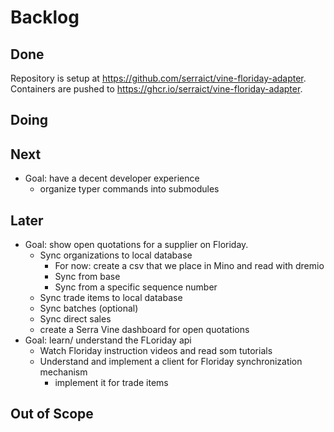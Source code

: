 # Backlog

## Done

Repository is setup at <https://github.com/serraict/vine-floriday-adapter>.
Containers are pushed to <https://ghcr.io/serraict/vine-floriday-adapter>.

## Doing

## Next

* Goal: have a decent developer experience
  * organize typer commands into submodules

## Later

* Goal: show open quotations for a supplier on Floriday.
  * Sync organizations to local database
    * For now: create a csv that we place in Mino and read with dremio
    * Sync from base
    * Sync from a specific sequence number
  * Sync trade items to local database
  * Sync batches (optional)
  * Sync direct sales
  * create a Serra Vine dashboard for open quotations
* Goal: learn/ understand the FLoriday api
  * Watch Floriday instruction videos and read som tutorials
  * Understand and implement a client for Floriday synchronization mechanism
    * implement it for trade items

## Out of Scope

